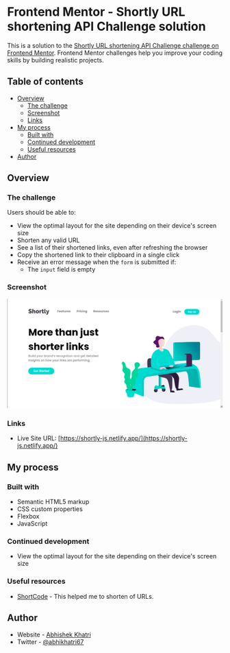 # Frontend Mentor - Shortly URL shortening API Challenge solution

This is a solution to the [Shortly URL shortening API Challenge challenge on Frontend Mentor](https://www.frontendmentor.io/challenges/url-shortening-api-landing-page-2ce3ob-G). Frontend Mentor challenges help you improve your coding skills by building realistic projects.

## Table of contents

- [Overview](#overview)
  - [The challenge](#the-challenge)
  - [Screenshot](#screenshot)
  - [Links](#links)
- [My process](#my-process)
  - [Built with](#built-with)
  - [Continued development](#continued-development)
  - [Useful resources](#useful-resources)
- [Author](#author)

## Overview

### The challenge

Users should be able to:

- View the optimal layout for the site depending on their device's screen size
- Shorten any valid URL
- See a list of their shortened links, even after refreshing the browser
- Copy the shortened link to their clipboard in a single click
- Receive an error message when the `form` is submitted if:
  - The `input` field is empty

### Screenshot

![screenshot](./screenshot.png)

### Links

- Live Site URL: [https://shortly-js.netlify.app/](https://shortly-js.netlify.app/)

## My process

### Built with

- Semantic HTML5 markup
- CSS custom properties
- Flexbox
- JavaScript

### Continued development

- View the optimal layout for the site depending on their device's screen size

### Useful resources

- [ShortCode](https://shrtco.de/) - This helped me to shorten of URLs.

## Author

- Website - [Abhishek Khatri](https://abhikhatri67.github.io/)
- Twitter - [@abhikhatri67](https://www.twitter.com/abhikhatri67)
